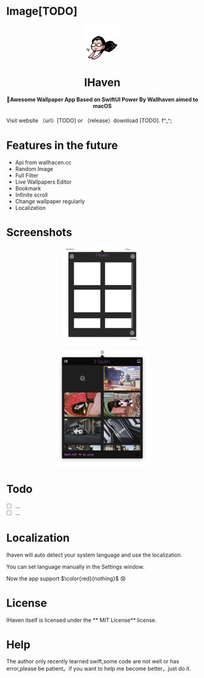 

# Image[TODO]
<p align="center">
<img src="screenshots/timg.jpeg" alt="ADPlayer" width="100">
</p>
<h1 align="center">IHaven</h1>
<h4 align="center">🍭Awesome Wallpaper App Based on SwiftUI Power By Wallhaven aimed to macOS</h4>
Visit website （url）[TODO] or （release）download [TODO]. f^_^;

# Features in the future
* Api from wallhacen.cc
* Random Image
* Full Filter
* Live Wallpapers Editor
* Bookmark
* Infinite scroll
* Change wallpaper regularly
* Localization

# Screenshots
<p align="center">
<img src="screenshots/OgirinIdea.png" alt="ADPlayer" width="210">
</p>
<p align="center">
<img src="screenshots/snapshot-2020-06-22.png" alt="ADPlayer" width="250">
</p>



# Todo
* [ ] ...
* [ ] ...

# Localization
Ihaven will auto detect your system language and use the localization.

You can set language manually in the Settings window.

Now the app support $\color{red}{nothing}$ 😰

# License
IHaven itself is licensed under the ** MIT License** license.
# Help
The author only recently learned swift,some code are not well or has error,please be patient。if you want to help me become better，just do it.
